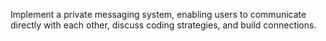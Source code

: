 Implement a private messaging system, enabling users to communicate directly with each other, discuss coding strategies, and build connections.